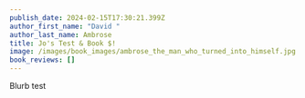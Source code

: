 ```yaml
---
publish_date: 2024-02-15T17:30:21.399Z
author_first_name: "David "
author_last_name: Ambrose
title: Jo's Test & Book $!
image: /images/book_images/ambrose_the_man_who_turned_into_himself.jpg
book_reviews: []
---
```

B﻿lurb test